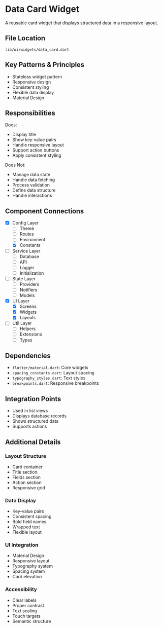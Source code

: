 # Data Card Widget

A reusable card widget that displays structured data in a responsive layout.

## File Location
`lib/ui/widgets/data_card.dart`

## Key Patterns & Principles
- Stateless widget pattern
- Responsive design
- Consistent styling
- Flexible data display
- Material Design

## Responsibilities
Does:
- Display title
- Show key-value pairs
- Handle responsive layout
- Support action buttons
- Apply consistent styling

Does Not:
- Manage data state
- Handle data fetching
- Process validation
- Define data structure
- Handle interactions

## Component Connections
- [x] Config Layer
  - [ ] Theme
  - [ ] Routes
  - [ ] Environment
  - [x] Constants
- [ ] Service Layer
  - [ ] Database
  - [ ] API
  - [ ] Logger
  - [ ] Initialization
- [ ] State Layer
  - [ ] Providers
  - [ ] Notifiers
  - [ ] Models
- [x] UI Layer
  - [x] Screens
  - [x] Widgets
  - [x] Layouts
- [ ] Util Layer
  - [ ] Helpers
  - [ ] Extensions
  - [ ] Types

## Dependencies
- `flutter/material.dart`: Core widgets
- `spacing_constants.dart`: Layout spacing
- `typography_styles.dart`: Text styles
- `breakpoints.dart`: Responsive breakpoints

## Integration Points
- Used in list views
- Displays database records
- Shows structured data
- Supports actions

## Additional Details

### Layout Structure
- Card container
- Title section
- Fields section
- Action section
- Responsive grid

### Data Display
- Key-value pairs
- Consistent spacing
- Bold field names
- Wrapped text
- Flexible layout

### UI Integration
- Material Design
- Responsive layout
- Typography system
- Spacing system
- Card elevation

### Accessibility
- Clear labels
- Proper contrast
- Text scaling
- Touch targets
- Semantic structure 